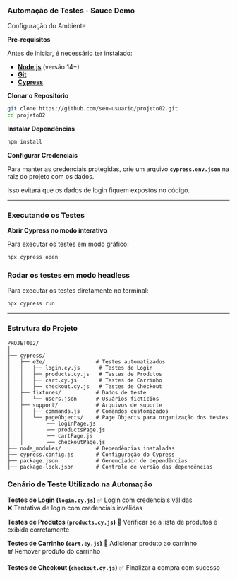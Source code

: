 ### Automação de Testes - Sauce Demo

Configuração do Ambiente 

 **Pré-requisitos**

Antes de iniciar, é necessário ter instalado:
- **[Node.js](https://nodejs.org/)** (versão 14+)
- **[Git](https://git-scm.com/)**
- **[Cypress](https://www.cypress.io/)**

**Clonar o Repositório**

```sh
git clone https://github.com/seu-usuario/projeto02.git
cd projeto02
```

**Instalar Dependências**

```sh
npm install
```

**Configurar Credenciais**

Para manter as credenciais protegidas, crie um arquivo **`cypress.env.json`** na raiz do projeto com os dados.

Isso evitará que os dados de login fiquem expostos no código.

---

### Executando os Testes 

**Abrir Cypress no modo interativo** 

Para executar os testes em modo gráfico:
```sh
npx cypress open
```

###  **Rodar os testes em modo headless** 
Para executar os testes diretamente no terminal:
```sh
npx cypress run
```
---

###  Estrutura do Projeto 
```
PROJETO02/
│
├── cypress/
│   ├── e2e/                # Testes automatizados
│   │   ├── login.cy.js      # Testes de Login
│   │   ├── products.cy.js   # Testes de Produtos
│   │   ├── cart.cy.js       # Testes de Carrinho
│   │   ├── checkout.cy.js   # Testes de Checkout
│   ├── fixtures/           # Dados de teste
│   │   └── users.json      # Usuários fictícios
│   ├── support/            # Arquivos de suporte
│   │   ├── commands.js     # Comandos customizados
│   │   └── pageObjects/    # Page Objects para organização dos testes
│   │       ├── loginPage.js
│   │       ├── productsPage.js
│   │       ├── cartPage.js
│   │       ├── checkoutPage.js
├── node_modules/           # Dependências instaladas
├── cypress.config.js       # Configuração do Cypress
├── package.json            # Gerenciador de dependências
├── package-lock.json       # Controle de versão das dependências
```


### Cenário de Teste Utilizado na Automação

**Testes de Login (`login.cy.js`)**
✅ Login com credenciais válidas  
❌ Tentativa de login com credenciais inválidas  

**Testes de Produtos (`products.cy.js`)**
📌 Verificar se a lista de produtos é exibida corretamente  

**Testes de Carrinho (`cart.cy.js`)**
🛒 Adicionar produto ao carrinho  
🗑️ Remover produto do carrinho  

**Testes de Checkout (`checkout.cy.js`)**
✅ Finalizar a compra com sucesso  


